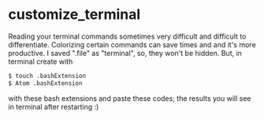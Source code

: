 # customize_terminal
Reading your terminal commands sometimes very difficult and difficult to differentiate. 
Colorizing certain commands  can save times and and it's more productive. 
I saved  ".file" as "terminal", so,  they won't be hidden. 
But, in terminal create with
```sh
$ touch .bashExtension
$ Atom .bashExtension
```
with these bash extensions  and paste these codes; the results you will see in terminal after restarting :) 
